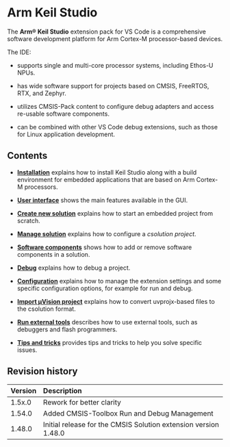 # Arm Keil Studio

The **Arm® Keil Studio** extension pack for VS Code is a comprehensive software development platform for Arm Cortex-M
processor-based devices.

The IDE:

- supports single and multi-core processor systems, including Ethos-U NPUs.

- has wide software support for projects based on CMSIS, FreeRTOS, RTX, and Zephyr.

- utilizes CMSIS-Pack content to configure debug adapters and access re-usable software components.

- can be combined with other VS Code debug extensions, such as those for Linux application development.

## Contents

- [**Installation**](./installation.md) explains how to install Keil Studio along with a build
  environment for embedded applications that are based on Arm Cortex-M processors.

- [**User interface**](./userinterface.md) shows the main features available in the GUI.

- [**Create new solution**](./create_app.md) explains how to start an embedded project from scratch.

- [**Manage solution**](./manage_settings.md) explains how to configure a *csolution project*.

- [**Software components**](./manage_components.md) shows how to add or remove software components in a
  solution.

- [**Debug**](./debug.md) explains how to debug a project.

- [**Configuration**](./configuration.md) explains how to manage the extension settings and some specific configuration
  options, for example for run and debug.

- [**Import µVision project**](./importuv.md) explains how to convert uvprojx-based files to the csolution format.

- [**Run external tools**](./runexternal.md) describes how to use external tools, such as debuggers and flash
  programmers.

- [**Tips and tricks**](./tipsandtricks.md) provides tips and tricks to help you solve specific issues.

## Revision history

Version            | Description
:------------------|:-------------------------
1.5x.0             | Rework for better clarity
1.54.0             | Added CMSIS-Toolbox Run and Debug Management
1.48.0             | Initial release for the CMSIS Solution extension version 1.48.0
